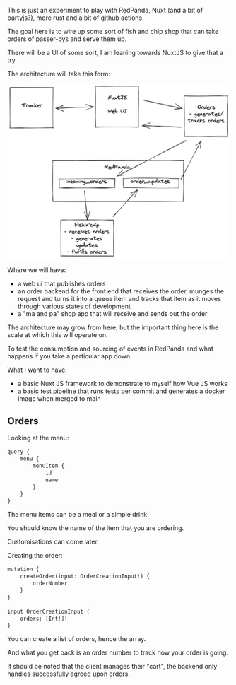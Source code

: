 This is just an experiment to play with RedPanda, Nuxt (and a bit of partyjs?), more rust and a bit of github actions.

The goal here is to wire up some sort of fish and chip shop that can take orders of passer-bys and serve them up.

There will be a UI of some sort, I am leaning towards NuxtJS to give that a try.

The architecture will take this form:

![](architecture.png)

Where we will have:
- a web ui that publishes orders
- an order backend for the front end that receives the order, munges the request and turns it into a queue item and tracks that item as it moves through various states of development
- a "ma and pa" shop app that will receive and sends out the order

The architecture may grow from here, but the important thing here is the scale at which this will operate on.

To test the consumption and sourcing of events in RedPanda and what happens if you take a particular app down.

What I want to have:
- a basic Nuxt JS framework to demonstrate to myself how Vue JS works
- a basic test pipeline that runs tests per commit and generates a docker image when merged to main

## Orders

Looking at the menu:
```
query {
    menu {
        menuItem {
            id
            name
        }
    }
}
```

The menu items can be a meal or a simple drink.

You should know the name of the item that you are ordering.

Customisations can come later.

Creating the order:
```
mutation {
    createOrder(input: OrderCreationInput!) {
        orderNumber
    }
}

input OrderCreationInput {
    orders: [Int!]!
}
```

You can create a list of orders, hence the array.

And what you get back is an order number to track how your
order is going.

It should be noted that the client manages their "cart", the
backend only handles successfully agreed upon orders.